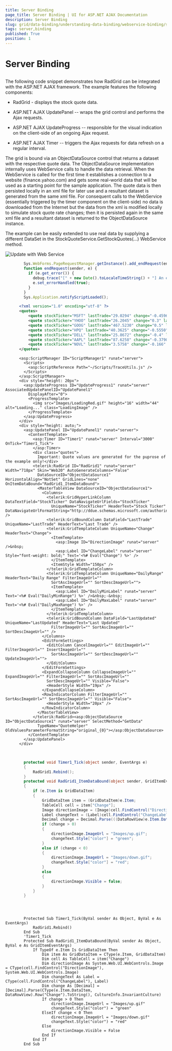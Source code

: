 ```yaml
---
title: Server Binding
page_title: Server Binding | UI for ASP.NET AJAX Documentation
description: Server Binding
slug: grid/data-binding/understanding-data-binding/webservice-binding/server-binding
tags: server,binding
published: True
position: 1
---
```


# Server Binding



## 

The following code snippet demonstrates how RadGrid can be integrated with the ASP.NET AJAX framework. The example features the following components:

* RadGrid - displays the stock quote data.

* ASP.NET AJAX UpdatePanel -- wraps the grid control and performs the Ajax requests.

* ASP.NET AJAX UpdateProgress -- responsible for the visual indication on the client-side of an ongoing Ajax request.

* ASP.NET AJAX Timer -- triggers the Ajax requests for data refresh on a regular interval.

The grid is bound via an ObjectDataSource control that returns a dataset with the respective quote data. The ObjectDataSource implementation internally uses WebService calls to handle the data retrieval. When the WebService is called for the first time it establishes a connection to a website (finance.yahoo.com) and gets some real-world data that will be used as a starting point for the sample application. The quote data is then persisted locally in an xml file for later use and a resultant dataset is generated from the same xml file. For consequent calls to the WebService (essentially triggered by the timer component on the client-side) no data is downloaded from the Internet but the data from the xml is modified locally to simulate stock quote rate changes; then it is persisted again in the same xml file and a resultant dataset is returned to the ObjectDataSource instance.

The example can be easily extended to use real data by supplying a different DataSet in the StockQuoteService.GetStockQuotes(...) WebService method.

![Update with Web Service](images/grdUpdateWithWebService.PNG)



````JavaScript
	    Sys.WebForms.PageRequestManager.getInstance().add_endRequest(endRequest);
	    function endRequest(sender, e) {
	      if (e.get_error()) {
	        debug.trace("[" + new Date().toLocaleTimeString() + "] An error occurred while processing the request on the server. Please try again later.");
	        e.set_errorHandled(true);
	      }
	    }
	    Sys.Application.notifyScriptLoaded();
````
````XML
	  <?xml version="1.0" encoding="utf-8" ?>
	  <quotes>  
	      <quote stockTicker="MSFT" lastTrade="29.0294" change="-0.4596" lastUpdated="12/20/2006 17:07:52" dailyMaxRange="30.24" dailyMinRange="29.0294" />  
	      <quote stockTicker="YHOO" lastTrade="26.2045" change="0.3" lastUpdated="12/20/2006 17:07:52" dailyMaxRange="26.31" dailyMinRange="25.3645" />  
	      <quote stockTicker="GOOG" lastTrade="467.5230" change="0.5" lastUpdated="12/20/2006 17:07:52" dailyMaxRange="471.50" dailyMinRange="467.0230" />  
	      <quote stockTicker="HPQ" lastTrade="40.3625" change="-0.5550" lastUpdated="12/20/2006 17:07:52" dailyMaxRange="41.742" dailyMinRange="40.35" />  
	      <quote stockTicker="DELL" lastTrade="25.8672" change="-0.4" lastUpdated="12/20/2006 17:07:52" dailyMaxRange="26.3650" dailyMinRange="25.4050" />  
	      <quote stockTicker="AAPL" lastTrade="87.6258" change="-0.3790" lastUpdated="12/20/2006 17:07:52" dailyMaxRange="88.7048" dailyMinRange="85.76" />  
	      <quote stockTicker="NOVL" lastTrade="3.5758" change="-0.166" lastUpdated="12/20/2006 17:07:52" dailyMaxRange="6.14" dailyMinRange="3.5758" />
	  </quotes>
````
````ASPNET
	  <asp:ScriptManager ID="ScriptManager1" runat="server">
	    <Scripts>
	      <asp:ScriptReference Path="~/Scripts/TraceUtils.js" />
	    </Scripts>
	  </asp:ScriptManager>
	  <div style="height: 20px">
	    <asp:UpdateProgress ID="UpdateProgress1" runat="server" AssociatedUpdatePanelID="UpdatePanel1"
	      DisplayAfter="0">
	      <ProgressTemplate>
	        <img src="Images/LoadingRed.gif" height="16" width="44" alt="Loading..." class="LoadingImage" />
	      </ProgressTemplate>
	    </asp:UpdateProgress>
	  </div>
	  <div style="height: auto;">
	    <asp:UpdatePanel ID="UpdatePanel1" runat="server">
	      <ContentTemplate>
	        <asp:Timer ID="Timer1" runat="server" Interval="3000" OnTick="Timer1_Tick">
	        </asp:Timer>
	        <div class="quotes">
	          Important: Quote values are generated for the puprose of the example only!</div>
	        <telerik:RadGrid ID="RadGrid1" runat="server" Width="718px" Skin="Web20" AutoGenerateColumns="False"
	          DataSourceID="ObjectDataSource1" HorizontalAlign="NotSet" GridLines="none" OnItemDataBound="RadGrid1_ItemDataBound">
	          <MasterTableView DataSourceID="ObjectDataSource1">
	            <Columns>
	              <telerik:GridHyperLinkColumn DataTextField="StockTicker" DataNavigateUrlFields="StockTicker"
	                UniqueName="StockTicker" HeaderText="Stock Ticker" DataNavigateUrlFormatString="http://ddue.schemas.microsoft.com/authoring/2003/5" />
	              <telerik:GridBoundColumn DataField="LastTrade" UniqueName="LastTrade" HeaderText="Last Trade" />
	              <telerik:GridTemplateColumn UniqueName="Change" HeaderText="Change">
	                <ItemTemplate>
	                  <asp:Image ID="DirectionImage" runat="server" />&nbsp;
	                  <asp:Label ID="ChangeLabel" runat="server" Style="font-weight: bold;" Text='<%# Eval("Change") %>' />
	                </ItemTemplate>
	                <ItemStyle Width="150px" />
	              </telerik:GridTemplateColumn>
	              <telerik:GridTemplateColumn UniqueName="DailyRange" HeaderText="Daily Range" FilterImageUrl=""
	                SortAscImageUrl="" SortDescImageUrl="">
	                <ItemTemplate>
	                  <asp:Label ID="DailyMinLabel" runat="server" Text='<%# Eval("DailyMinRange") %>' />&nbsp;-&nbsp;
	                  <asp:Label ID="DailyMaxLabel" runat="server" Text='<%# Eval("DailyMaxRange") %>' />
	                </ItemTemplate>
	              </telerik:GridTemplateColumn>
	              <telerik:GridBoundColumn DataField="LastUpdated" UniqueName="LastUpdated" HeaderText="Last Updated"
	                FilterImageUrl="" SortAscImageUrl="" SortDescImageUrl="" />
	            </Columns>
	            <EditFormSettings>
	              <EditColumn CancelImageUrl="" EditImageUrl="" FilterImageUrl="" InsertImageUrl=""
	                SortAscImageUrl="" SortDescImageUrl="" UpdateImageUrl="">
	              </EditColumn>
	            </EditFormSettings>
	            <ExpandCollapseColumn CollapseImageUrl="" ExpandImageUrl="" FilterImageUrl="" SortAscImageUrl=""
	              SortDescImageUrl="" Visible="False">
	              <HeaderStyle Width="19px" />
	            </ExpandCollapseColumn>
	            <RowIndicatorColumn FilterImageUrl="" SortAscImageUrl="" SortDescImageUrl="" Visible="False">
	              <HeaderStyle Width="20px" />
	            </RowIndicatorColumn>
	          </MasterTableView>
	        </telerik:RadGrid><asp:ObjectDataSource ID="ObjectDataSource1" runat="server" SelectMethod="GetData"
	          TypeName="QuoteHelper" OldValuesParameterFormatString="original_{0}"></asp:ObjectDataSource>
	      </ContentTemplate>
	    </asp:UpdatePanel>
	  </div>
````
````C#
	
	
	    protected void Timer1_Tick(object sender, EventArgs e)
	    {
	        RadGrid1.Rebind();
	    }
	    protected void RadGrid1_ItemDataBound(object sender, GridItemEventArgs e)
	    {
	        if (e.Item is GridDataItem)
	        {
	            GridDataItem item = (GridDataItem)e.Item;
	            TableCell cell = item["Change"];
	            Image directionImage = (Image)cell.FindControl("DirectionImage");
	            Label changeText = (Label)cell.FindControl("ChangeLabel");
	            Decimal change = Decimal.Parse(((DataRowView)e.Item.DataItem).Row["Change"].ToString(), CultureInfo.InvariantCulture);
	            if (change > 0)
	            {
	                directionImage.ImageUrl = "Images/up.gif";
	                changeText.Style["color"] = "green";
	            }
	            else if (change < 0)
	            {
	                directionImage.ImageUrl = "Images/down.gif";
	                changeText.Style["color"] = "red";
	            }
	            else
	            {
	                directionImage.Visible = false;
	            }
	        }
	    }
	
````
````VB.NET
	
	
	    Protected Sub Timer1_Tick(ByVal sender As Object, ByVal e As EventArgs)
	        RadGrid1.Rebind()
	    End Sub
	    'Timer1_Tick
	    Protected Sub RadGrid1_ItemDataBound(ByVal sender As Object, ByVal e As GridItemEventArgs)
	        If TypeOf e.Item Is GridDataItem Then
	            Dim item As GridDataItem = CType(e.Item, GridDataItem)
	            Dim cell As TableCell = item("Change")
	            Dim directionImage As System.Web.UI.WebControls.Image = CType(cell.FindControl("DirectionImage"), System.Web.UI.WebControls.Image)
	            Dim changeText As Label = CType(cell.FindControl("ChangeLabel"), Label)
	            Dim change As [Decimal] = [Decimal].Parse(CType(e.Item.DataItem, DataRowView).Row("Change").ToString(), CultureInfo.InvariantCulture)
	            If change > 0 Then
	                directionImage.ImageUrl = "Images/up.gif"
	                changeText.Style("color") = "green"
	            ElseIf change < 0 Then
	                directionImage.ImageUrl = "Images/down.gif"
	                changeText.Style("color") = "red"
	            Else
	                directionImage.Visible = False
	            End If
	        End If
	    End Sub
	
````

